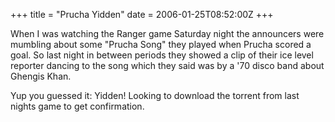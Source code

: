 +++
title = "Prucha Yidden"
date = 2006-01-25T08:52:00Z
+++

When I was watching the Ranger game Saturday night the announcers were mumbling about some "Prucha Song" they played when Prucha scored a goal. So last night in between periods they showed a clip of their ice level reporter dancing to the song which they said was by a '70 disco band about Ghengis Khan.


Yup you guessed it: Yidden! Looking to download the torrent from last nights game to get confirmation.
